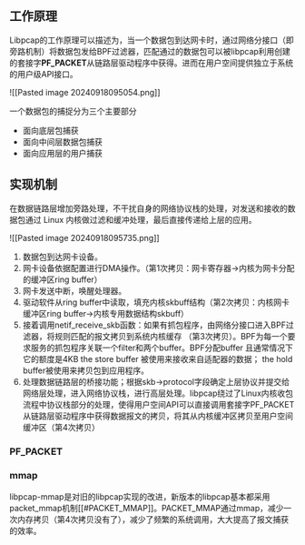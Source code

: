 ## 工作原理

Libpcap的工作原理可以描述为，当一个数据包到达网卡时，通过网络分接口（即旁路机制）将数据包发给BPF过滤器，匹配通过的数据包可以被libpcap利用创建的套接字**PF_PACKET**从链路层驱动程序中获得。进而在用户空间提供独立于系统的用户级API接口。

![[Pasted image 20240918095054.png]]

一个数据包的捕捉分为三个主要部分
* 面向底层包捕获
* 面向中间层数据包捕获
* 面向应用层的用户捕获

## 实现机制

在数据链路层增加旁路处理，不干扰自身的网络协议栈的处理，对发送和接收的数据包通过 Linux 内核做过滤和缓冲处理，最后直接传递给上层的应用。

![[Pasted image 20240918095735.png]]

1. 数据包到达网卡设备。
2. 网卡设备依据配置进行DMA操作。（第1次拷贝：网卡寄存器->内核为网卡分配的缓冲区ring buffer）
3. 网卡发送中断，唤醒处理器。
4. 驱动软件从ring buffer中读取，填充内核skbuff结构（第2次拷贝：内核网卡缓冲区ring buffer->内核专用数据结构skbuff）
5. 接着调用netif_receive_skb函数：如果有抓包程序，由网络分接口进入BPF过滤器，将规则匹配的报文拷贝到系统内核缓存 （第3次拷贝）。BPF为每一个要求服务的抓包程序关联一个filter和两个buffer。BPF分配buffer 且通常情况下它的额度是4KB the store buffer 被使用来接收来自适配器的数据； the hold buffer被使用来拷贝包到应用程序。
6. 处理数据链路层的桥接功能；根据skb->protocol字段确定上层协议并提交给网络层处理，进入网络协议栈，进行高层处理。libpcap绕过了Linux内核收包流程中协议栈部分的处理，使得用户空间API可以直接调用套接字PF_PACKET从链路层驱动程序中获得数据报文的拷贝，将其从内核缓冲区拷贝至用户空间缓冲区（第4次拷贝）
### PF_PACKET


### mmap

libpcap-mmap是对旧的libpcap实现的改进，新版本的libpcap基本都采用packet_mmap机制[[#PACKET_MMAP]]。PACKET_MMAP通过mmap，减少一次内存拷贝（第4次拷贝没有了），减少了频繁的系统调用，大大提高了报文捕获的效率。

###
 